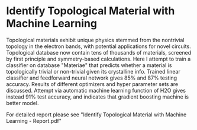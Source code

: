 # Identify Topological Material with Machine Learning
 
Topological materials exhibit unique physics stemmed from the nontrivial topology
in the electron bands, with potential applications for novel circuits. Topological
database now contain tens of thousands of materials, screened by first principle
and symmetry-based calculations. Here I attempt to train a classifier on database
"Materiae" that predicts whether a material is topologically trivial or non-trivial
given its crystalline info. Trained linear classifier and feedforward neural network
gives 85% and 87% testing accuracy. Results of different optimizers and hyper
parameter sets are discussed. Attempt via automatic machine learning function of
H2O gives instead 91% test accuracy, and indicates that gradient boosting machine
is better model.

For detailed report please see "Identify Topological Material with Machine Learning - Report.pdf"

